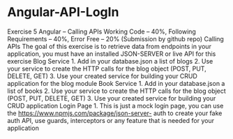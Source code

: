 # Angular-API-LogIn
Exercise 5 Angular – Calling APIs Working Code – 40%, Following Requirements – 40%, Error Free – 20% (Submission by github repo) Calling APIs The goal of this exercise is to retrieve data from endpoints in your application, you must have an installed JSON-SERVER or live API for this exercise Blog Service 1. Add in your database.json a list of blogs 2. Use your service to create the HTTP calls for the blog object (POST, PUT, DELETE, GET) 3. Use your created service for building your CRUD application for the blog module Book Service 1. Add in your database.json a list of books 2. Use your service to create the HTTP calls for the blog object (POST, PUT, DELETE, GET) 3. Use your created service for building your CRUD application Login Page 1. This is just a mock login page, you can use the https://www.npmjs.com/package/json-server- auth to create your fake auth API, use guards, interceptors or any feature that is needed for your application
